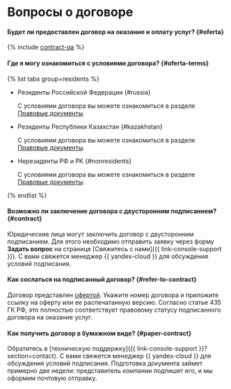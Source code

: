 # Вопросы о договоре

#### Будет ли предоставлен договор на оказание и оплату услуг? {#oferta}

{% include [contract-qa](../../billing/_includes/contract-qa.md) %}

#### Где я могу ознакомиться с условиями договора? {#oferta-terms}

{% list tabs group=residents %}

 - Резиденты Российской Федерации {#russia}

   С условиями договора вы можете ознакомиться в разделе [Правовые документы](https://yandex.ru/legal/cloud_oferta/?lang=ru).

 - Резиденты Республики Казахстан {#kazakhstan}

   С условиями договора вы можете ознакомиться в разделе [Правовые документы](https://yandex.com/legal/cloud_oferta_kz/?lang=ru).

 - Нерезиденты РФ и РК {#nonresidents}

   С условиями договора вы можете ознакомиться в разделе [Правовые документы](https://yandex.com/legal/cloud_customer_agreement/?lang=ru).

{% endlist %} 

#### Возможно ли заключение договора с двусторонним подписанием? {#contract}

Юридические лица могут заключить договор с двусторонним подписанием. Для этого необходимо отправить заявку через форму **Задать вопрос** на странице [Свяжитесь с нами]({{ link-console-support }}). С вами свяжется менеджер {{ yandex-cloud }} для обсуждения условий подписания.


#### Как сослаться на подписанный договор? {#refer-to-contract}

Договор представлен [офертой](https://yandex.ru/legal/cloud_oferta/). Укажите номер договора и приложите ссылку на оферту или ее распечатанную версию. Согласно статье 435 ГК РФ, это полностью соответствует правовому статусу подписанного договора на оказание услуг.


#### Как получить договор в бумажном виде? {#paper-contract}

Обратитесь в [техническую поддержку]({{ link-console-support }}?section=contact). С вами свяжется менеджер {{ yandex-cloud }} для обсуждения условий подписания. Подготовка документа займет примерно две недели: представитель компании подпишет его, и мы оформим почтовую отправку.